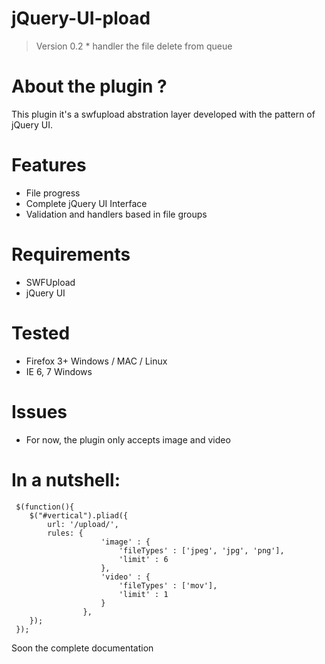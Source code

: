 # jQuery-UI-pload
> Version 0.2
	* handler the file delete from queue

# About the plugin ?

This plugin it's a swfupload abstration layer developed with the pattern of jQuery UI.

# Features

* File progress
* Complete jQuery UI Interface
* Validation and handlers based in file groups


# Requirements

* SWFUpload
* jQuery UI

# Tested

* Firefox 3+ Windows / MAC / Linux
* IE 6, 7 Windows

# Issues

* For now, the plugin only accepts image and video


# In a nutshell:
     $(function(){
        $("#vertical").pliad({
			url: '/upload/',
			rules: {
						'image' : {
							'fileTypes' : ['jpeg', 'jpg', 'png'],
							'limit' : 6
						},
						'video' : {
							'fileTypes' : ['mov'],
							'limit' : 1
						}
					},
		});
     });

Soon the complete documentation